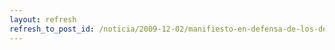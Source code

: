 ```yaml
---
layout: refresh
refresh_to_post_id: /noticia/2009-12-02/manifiesto-en-defensa-de-los-derechos-fundamentales-en-internet
---
```

